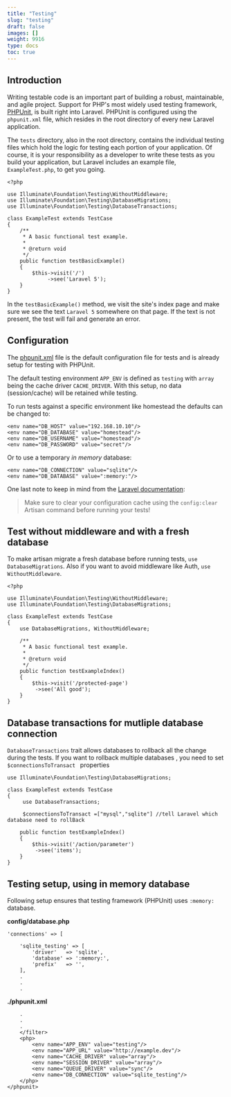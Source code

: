 ```yaml
---
title: "Testing"
slug: "testing"
draft: false
images: []
weight: 9916
type: docs
toc: true
---
```


## Introduction
Writing testable code is an important part of building a robust, maintainable, and agile project. Support for PHP's most widely used testing framework, [PHPUnit](https://phpunit.de/), is built right into Laravel. PHPUnit is configured using the `phpunit.xml` file, which resides in the root directory of every new Laravel application.

The `tests` directory, also in the root directory, contains the individual testing files which hold the logic for testing each portion of your application. Of course, it is your responsibility as a developer to write these tests as you build your application, but Laravel includes an example file, `ExampleTest.php`, to get you going.

```
<?php

use Illuminate\Foundation\Testing\WithoutMiddleware;
use Illuminate\Foundation\Testing\DatabaseMigrations;
use Illuminate\Foundation\Testing\DatabaseTransactions;

class ExampleTest extends TestCase
{
    /**
     * A basic functional test example.
     *
     * @return void
     */
    public function testBasicExample()
    {
        $this->visit('/')
             ->see('Laravel 5');
    }
}
```

In the `testBasicExample()` method, we visit the site's index page and make sure we see the text `Laravel 5` somewhere on that page. If the text is not present, the test will fail and generate an error.

## Configuration
<!-- language-all: xml -->

The [phpunit.xml][1] file is the default configuration file for tests and is already setup for testing with PHPUnit.

The default testing environment `APP_ENV` is defined as `testing` with `array` being the cache driver `CACHE_DRIVER`. With this setup, no data (session/cache) will be retained while testing.

To run tests against a specific environment like homestead the defaults can be changed to:

    <env name="DB_HOST" value="192.168.10.10"/>
    <env name="DB_DATABASE" value="homestead"/>
    <env name="DB_USERNAME" value="homestead"/>
    <env name="DB_PASSWORD" value="secret"/>

Or to use a temporary *in memory* database:

    <env name="DB_CONNECTION" value="sqlite"/>
    <env name="DB_DATABASE" value=":memory:"/>

One last note to keep in mind from the [Laravel documentation][2]:

> Make sure to clear your configuration cache using the `config:clear`
> Artisan command before running your tests!


  [1]: https://github.com/laravel/laravel/blob/master/phpunit.xml
  [2]: https://laravel.com/docs/master/testing

## Test without middleware and with a fresh database
To make artisan migrate a fresh database before running tests, `use DatabaseMigrations`. Also if you want to avoid middleware like Auth, `use WithoutMiddleware`. 

    <?php
    
    use Illuminate\Foundation\Testing\WithoutMiddleware;
    use Illuminate\Foundation\Testing\DatabaseMigrations;
    
    class ExampleTest extends TestCase
    {
        use DatabaseMigrations, WithoutMiddleware;
    
        /**
         * A basic functional test example.
         *
         * @return void
         */
        public function testExampleIndex()
        {
            $this->visit('/protected-page')
             ->see('All good');
        }
    }

## Database transactions for mutliple database connection
<!-- language-all: lang-php --> 
```DatabaseTransactions``` trait allows databases to rollback all the change during the tests. If you want to rollback multiple databases , you need to set ```$connectionsToTransact ``` properties

    use Illuminate\Foundation\Testing\DatabaseMigrations;
    
    class ExampleTest extends TestCase
    {
         use DatabaseTransactions;
    
         $connectionsToTransact =["mysql","sqlite"] //tell Laravel which database need to rollBack
    
        public function testExampleIndex()
        {
            $this->visit('/action/parameter')
             ->see('items');
        }
    }


## Testing setup, using in memory database
Following setup ensures that testing framework (PHPUnit) uses `:memory:` database.

**config/database.php**

    'connections' => [

        'sqlite_testing' => [
            'driver'   => 'sqlite',
            'database' => ':memory:',
            'prefix'   => '',
        ],
        .
        .
        .

**./phpunit.xml**
        
        .
        .
        .
        </filter>
        <php>
            <env name="APP_ENV" value="testing"/>
            <env name="APP_URL" value="http://example.dev"/>
            <env name="CACHE_DRIVER" value="array"/>
            <env name="SESSION_DRIVER" value="array"/>
            <env name="QUEUE_DRIVER" value="sync"/>
            <env name="DB_CONNECTION" value="sqlite_testing"/>
        </php>
    </phpunit>

